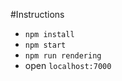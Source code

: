 #Instructions
- ```npm install```
- ```npm start```
- ```npm run rendering```
- open ```localhost:7000```

